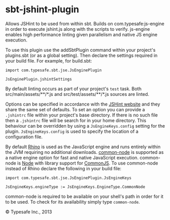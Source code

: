 sbt-jshint-plugin
=================

Allows JSHint to be used from within sbt. Builds on com.typesafe:js-engine in order to execute jshint.js
along with the scripts to verify. js-engine enables high performance linting given parallelism and native
JS engine execution.

To use this plugin use the addSbtPlugin command within your project's plugins.sbt (or as a global setting). Then
declare the settings required in your build file. For example, for build.sbt:

    import com.typesafe.sbt.jse.JsEnginePlugin

    JsEnginePlugin.jshintSettings

By default linting occurs as part of your project's `test` task. Both src/main/assets/\*\*/\*.js and
src/test/assets/\*\*/\*.js sources are linted.

Options can be specified in accordance with the
[JSHint website](http://www.jshint.com/docs) and they share the same set of defaults. To set an option you can
provide a `.jshintrc` file within your project's base directory. If there is no such file then a `.jshintrc` file will
be search for in your home directory. This behaviour can be overridden by using a `JsEngineKeys.config` setting for the plugin.
`JsEngineKeys.config` is used to specify the location of a configuration file.

By default [Rhino](https://developer.mozilla.org/en/docs/Rhino) is used as the JavaScript engine and runs entirely within
the JVM requiring no additional downloads.
[common-node](http://olegp.github.io/common-node//) is supported as a native engine option for fast and native JavaScript execution.
common-node is [Node](http://nodejs.org/) with library support for [CommonJS](http://wiki.commonjs.org/wiki/CommonJS).
To use common-node instead of Rhino declare the following in your build file:

    import com.typesafe.sbt.jse.JsEnginePlugin.JsEngineKeys

    JsEngineKeys.engineType := JsEngineKeys.EngineType.CommonNode

common-node is required to be available on your shell's path in order for it to be used. To check for its availability
simply type `common-node`.

&copy; Typesafe Inc., 2013  